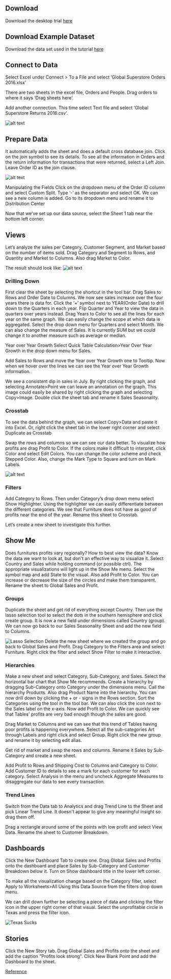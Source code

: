 ## Download 
Download the desktop trial [here](https://www.tableau.com/products/desktop/download)

## Download Example Dataset
Download the data set used in the tutorial [here](https://www.tableau.com/sites/default/files/getting_started_data_sets.zip)

## Connect to Data
Select Excel under Connect > To a File and select ‘Global Superstore Orders 2016.xlsx’

There are two sheets in the excel file, Orders and People. Drag orders to where it says ‘Drag sheets here’.

Add another connection. This time select Text file and select ‘Global Superstore Returns 2016.csv’.

![alt text](images/1AddConnection.png)

## Prepare Data
It automatically adds the sheet and does a default cross database join. Click on the join symbol to see its details. To see all the information in Orders and the return information for transactions that were returned, select a Left Join. Leave Order ID as the join clause.

![alt text](images/2LeftJoin.png)

Manipulating the Fields
Click on the dropdown menu of the Order ID column and select Custom Split.
Type ‘-’ as the separator and select OK. We can see a new column is added. Go to its dropdown menu and rename it to Distribution Center

Now that we’ve set up our data source, select the Sheet 1 tab near the bottom left corner.

## Views
Let’s analyze the sales per Category, Customer Segment, and Market based on the number of items sold.
Drag Category and Segment to Rows, and Quantity and Market to Columns. Also drag Market to Color.

The result should look like:
![alt text](images/3MarketSales.png)

### Drilling Down
First clear the sheet by selecting the shortcut in the tool bar.
Drag Sales to Rows and Order Date to Columns. We now see sales increase over the four years there is data for. 
Click the ‘+’ symbol next to YEAR(Order Date) to drill down to the Quarters in each year. Flip Quarter and Year to view the data in quarters over years instead.
Drag Years to Color to see all the lines for each year on the same graph.
We can easily change the scope at which data is aggregated. Select the drop down menu for Quarters and select Month.
We can also change the measure of Sales. It is currently SUM but we could change it to another measure such as average or median.

Year over Year Growth
Select Quick Table Calculation>Year Over Year Growth in the drop down menu for Sales.

Add Sales to Rows and move the Year over Year Growth one to Tooltip. Now when we hover over the lines we can see the Year over Year Growth information.

We see a consistent dip in sales in July. By right clicking the graph, and selecting Annotate>Point we can leave an annotation on the graph. This image could easily be shared by right clicking the graph and selecting Copy>Image.
Double click the sheet tab and rename it Sales Seasonality.

### Crosstab
To see the data behind the graph, we can select Copy>Data and paste it into Excel. Or, right click the sheet tab in the lower right corner and select Duplicate as Crosstab

Swap the rows and columns so we can see our data better.
To visualize how profits are drag Profit to Color. If the colors make it difficult to interpret, click Color and select Edit Colors. You can change the color scheme and check Stepped Color. Also, change the Mark Type to Square and turn on Mark Labels.

![alt text](images/4ProfitsColors.png)

### Filters
Add Category to Rows. Then under Category’s drop down menu select Show Highlighter. Using the highlighter we can easily differentiate between the different categories. We see that Furniture does not have as good of profits near the end of the year. Rename this sheet to Crosstab.

Let’s create a new sheet to investigate this further.

## Show Me
Does furnitures profits vary regionally? How to best view the data?
Know the data we want to look at, but don't an effective way to visualize it.
Select Country and Sales while holding command (or possible ctrl). The appropriate visualizations will light up in the Show Me menu. Select the symbol map and add State to the visual. Also add Profit to Color. You can increase or decrease the size of the circles and make them transparent. Rename the sheet to Global Sales and Profit.

### Groups
Duplicate the sheet and get rid of everything except Country. Then use the lasso selection tool to select the dots in the southern hemisphere and click create group. It is now a new field under dimensions called Country (group). We can now go back to our Sales Seasonality Sheet and add the new field to Columns.

![Lasso Selection](images/5LassoSelection.png)
Delete the new sheet where we created the group and go back to Global Sales and Profit. Drag Category to the Filters area and select Furniture. Right click the filter and select Show Filter to make it interactive. 

### Hierarchies
Make a new sheet and select Category, Sub-Category, and Sales. Select the horizontal bar chart that Show Me recommends.
Create a hierarchy by dragging Sub-Category onto Category under the dimensions menu. Call the hierarchy Products. Also drag Product Name into the hierarchy. You can now drill down by clicking the + or - signs in the Rows section. Sort the Categories using the tool in the tool bar. We can also click the icon next to the Sales label on the x-axis. Now add Profit to Color. We can quickly see that Tables' profits are very bad enough though the sales are good.

Drag Market to Columns and we can see that this trend of Tables having poor profits is happening everywhere.
Select all the sub-categories Art through Labels and right click and select Group. Right click the new group and rename it by selecting edit alias.

Get rid of market and swap the rows and columns. Rename it Sales by Sub-Category and create a new sheet.

Add Profit to Rows and Shipping Cost to Columns and Category to Color. Add Customer ID to details to see a mark for each customer for each category. Select Analysis in the menu and uncheck Aggregate Measures to disaggregate our data to see every transaction.

### Trend Lines
Switch from the Data tab to Analytics and drag Trend Line to the Sheet and pick Linear Trend Line. It doesn't appear to give any meaningful insight so drag them off.

Drag a rectangle around some of the points with low profit and select View Data.
Rename the sheet to Customer Breakdown.

## Dashboards
Click the New Dashboard Tab to create one.
Drag Global Sales and Profits onto the dashboard and place Sales by Sub-Category and Customer Breakdown below it.
Turn on Show dashboard title in the lower left corner.

To make all the visualization change based on the Category filter, select Apply to Worksheets>All Using this Data Source from the filters drop down menu.

We can drill down further be selecting a piece of data and clicking the filter icon in the upper right corner of that visual. Select the unprofitable circle in Texas and press the filter icon.

![Texas Sucks](images/7TexasFilter.png)

## Stories
Click the New Story tab. Drag Global Sales and Profits onto the sheet and add the caption "Profits look strong".
Click New Blank Point and add the Dashboard to the sheet.

[Reference](https://www.tableau.com/learn/tutorials/on-demand/getting-started#training-video-chapters)



